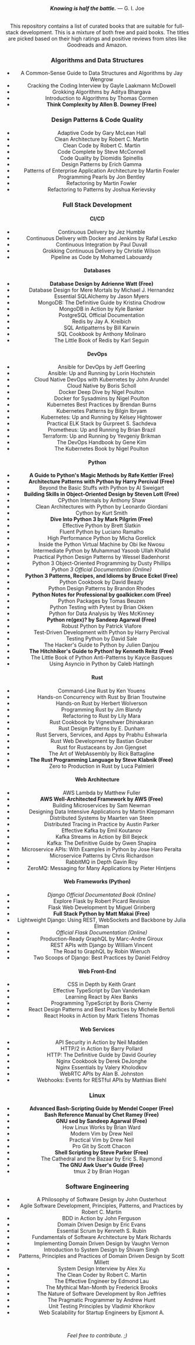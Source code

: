 <br>
<p align="center"><i><b>Knowing is half the battle.</b></i> — G. I. Joe<center>
<br>
This repository contains a list of curated books that are suitable for full-stack development. This is a mixture of both free and paid books. The titles are picked based on their high ratings and positive reviews from sites like Goodreads and Amazon.
  
### Algorithms and Data Structures

- A Common-Sense Guide to Data Structures and Algorithms by Jay Wengrow
- Cracking the Coding Interview by Gayle Laakmann McDowell
- Grokking Algorithms by Aditya Bhargava
- Introduction to Algorithms by Thomas Cormen
- **Think Complexity by Allen B. Downey (Free)**

### Design Patterns & Code Quality

- Adaptive Code by Gary McLean Hall
- Clean Architecture by Robert C. Martin
- Clean Code by Robert C. Martin
- Code Complete by Steve McConnell
- Code Quality by Diomidis Spinellis
- Design Patterns by Erich Gamma
- Patterns of Enterprise Application Architecture by Martin Fowler
- Programming Pearls by Jon Bentley
- Refactoring by Martin Fowler
- Refactoring to Patterns by Joshua Kerievsky

### Full Stack Development

#### CI/CD

- Continuous Delivery by Jez Humble
- Continuous Delivery with Docker and Jenkins by Rafał Leszko
- Continuous Integration by Paul Duvall
- Grokking Continuous Delivery by Christie Wilson
- Pipeline as Code by Mohamed Labouardy

#### Databases

- **Database Design by Adrienne Watt (Free)**
- Database Design for Mere Mortals by Michael J. Hernandez
- Essential SQLAlchemy by Jason Myers
- MongoDB: The Definitive Guide by Kristina Chodrow
- MongoDB in Action by Kyle Banker
- PostgreSQL Official Documentation
- Redis by Jay A. Kreibich
- SQL Antipatterns by Bill Karwin
- SQL Cookbook by Anthony Molinaro
- The Little Book of Redis by Karl Seguin

#### DevOps

- Ansible for DevOps by Jeff Geerling
- Ansible: Up and Running by Lorin Hochstein
- Cloud Native DevOps with Kubernetes by John Arundel
- Cloud Native by Boris Scholl
- Docker Deep Dive by Nigel Poulton
- Docker for Sysadmins by Nigel Poulton
- Kubernetes Best Practices by Brendan Burns
- Kubernetes Patterns by Bilgin Ibryam
- Kubernetes: Up and Running by Kelsey Hightower
- Practical ELK Stack by Gurpreet S. Sachdeva
- Prometheus: Up and Running by Brian Brazil
- Terraform: Up and Running by Yevgeniy Brikman
- The DevOps Handbook by Gene Kim
- The Kubernetes Book by Nigel Poulton

#### Python

- **A Guide to Python's Magic Methods by Rafe Kettler (Free)**
- **Architecture Patterns with Python by Harry Percival (Free)**
- Beyond the Basic Stuffs with Python by Al Sweigart
- **Building Skills in Object-Oriented Design by Steven Lott (Free)**
- CPython Internals by Anthony Shaw
- Clean Architectures with Python by Leonardo Giordani
- Cython by Kurt Smith
- **Dive Into Python 3 by Mark Pilgrim (Free)**
- Effective Python by Brett Slatkin
- Fluent Python by Luciano Ramalho
- High Performance Python by Micha Gorelick
- Inside the Python Virtual Machine by Obi Ike Nwosu
- Intermediate Python by Muhammad Yasoob Ullah Khalid
- Practical Python Design Patterns by Wessel Badenhorst
- Python 3 Object-Oriented Programming by Dusty Phillips
- *Python 3 Official Documentation (Online)*
- **Python 3 Patterns, Recipes, and Idioms by Bruce Eckel (Free)**
- Python Cookbook by David Beazly
- Python Design Patterns by Brandon Rhodes
- **Python Notes for Professional by goalkicker.com (Free)**
- Python Packages by Tomas Beuzen
- Python Testing with Pytest by Brian Okken
- Python for Data Analysis by Wes McKinney
- **Python re(gex)? by Sandeep Agarwal (Free)**
- Robust Python by Patrick Viafore
- Test-Driven Development with Python by Harry Percival
- Testing Python by David Sale
- The Hacker's Guide to Python by Julien Danjou
- **The Hitchhiker's Guide to Python! by Kenneth Reitz (Free)**
- The Little Book of Python Anti-Patterns by Kayce Basques
- Using Asyncio in Python by Caleb Hattingh

#### Rust

- Command-Line Rust by Ken Youens
- Hands-on Concurrency with Rust by Brian Troutwine
- Hands-on Rust by Herbert Wolverson
- Programming Rust by Jim Blandy
- Refactoring to Rust by Lily Mara
- Rust Cookbook by Vigneshwer Dhinakaran
- Rust Design Patterns by E. Dunham
- Rust Servers, Services, and Apps by Prabhu Eshwarla
- Rust Web Development by Bastian Gruber
- Rust for Rustaceans by Jon Gjengset
- The Art of WebAssembly by Rick Battagline
- **The Rust Programming Language by Steve Klabnik (Free)**
- Zero to Production in Rust by Luca Palmieri

#### Web Architecture

- AWS Lambda by Matthew Fuller
- **AWS Well-Architected Framework by AWS (Free)**
- Building Microservices by Sam Newman
- Designing Data Intensive Applications by Martin Kleppmann
- Distributed Systems by Maarten van Steen
- Distributed Tracing in Practice by Austin Parker
- Effective Kafka by Emil Koutanov
- Kafka Streams in Action by Bill Bejeck
- Kafka: The Definitive Guide by Gwen Shapira
- Microservice APIs: With Examples in Python by Jose Haro Peralta
- Microservice Patterns by Chris Richardson
- RabbitMQ in Depth Gavin Roy
- ZeroMQ: Messaging for Many Applications by Pieter Hintjens

#### Web Frameworks (Python)

- *Django Official Documentated Book (Online)*
- Explore Flask by Robert Picard Revision
- Flask Web Development by Miguel Grinberg
- **Full Stack Python by Matt Makai (Free)**
- Lightweight Django: Using REST, WebSockets and Backbone by Julia Elman
- *Official Flask Documentation (Online)*
- Production-Ready GraphQL by Marc-Andre Giroux
- REST APIs with Django by William Vincent
- The Road to GraphQL by Robin Wieruch
- Two Scoops of Django: Best Practices by Daniel Feldroy 

#### Web Front-End

- CSS in Depth by Keith Grant
- Effective TypeScript by Dan Vanderkam
- Learning React by Alex Banks
- Programming TypeScript by Boris Cherny
- React Design Patterns and Best Practices by Michele Bertoli
- React Hooks in Action by Mark Tielens Thomas

#### Web Services

- API Security in Action by Neil Madden
- HTTP/2 in Action by Barry Pollard
- HTTP: The Definitive Guide by David Gourley
- Nginx Cookbook by Derek DeJonghe
- Nginx Essentials by Valery Kholodkov
- WebRTC APIs by Alan B. Johnston
- Webhooks: Events for RESTful APIs by Matthias Biehl

### Linux

- **Advanced Bash-Scripting Guide by Mendel Cooper (Free)**
- **Bash Reference Manual by Chet Ramey (Free)**
- **GNU sed by Sandeep Agarwal (Free)**
- How Linux Works by Brian Ward
- Modern Vim by Drew Neil
- Practical Vim by Drew Neil
- Pro Git by Scott Chacon
- **Shell Scripting by Steve Parker (Free)**
- The Cathedral and the Bazaar by Eric S. Raymond
- **The GNU Awk User's Guide (Free)**
- tmux 2 by Brian Hogan

### Software Engineering

- A Philosophy of Software Design by John Ousterhout
- Agile Software Development, Principles, Patterns, and Practices by Robert C. Martin
- BDD in Action by John Ferguson
- Domain Driven Design by Eric Evans
- Essential Scrum by Kenneth S. Rubin
- Fundamentals of Software Architecture by Mark Richards
- Implementing Domain Driven Design by Vaughn Vernon
- Introduction to System Design by Shivam Singh
- Patterns, Principles and Practices of Domain Driven Design by Scott Millett
- System Design Interview by Alex Xu
- The Clean Coder by Robert C. Martin
- The Effective Engineer by Edmond Lau
- The Mythical Man-Month by Frederick Brooks
- The Nature of Software Development by Ron Jeffries
- The Pragmatic Programmer by Andrew Hunt
- Unit Testing Principles by Vladimir Khorikov
- Web Scalability for Startup Engineers by Ejsmont A.

<br>
<p align="center"><i>Feel free to contribute. ;)<i></p>

